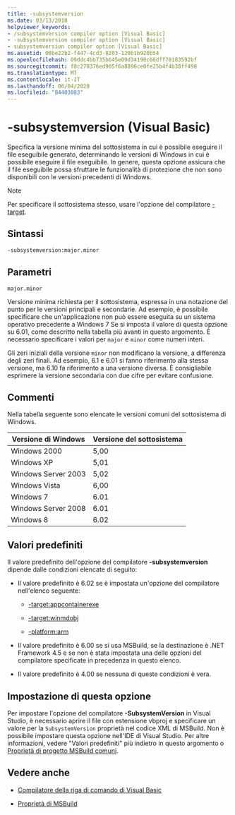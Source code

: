 ```yaml
---
title: -subsystemversion
ms.date: 03/13/2018
helpviewer_keywords:
- /subsystemversion compiler option [Visual Basic]
- -subsystemversion compiler option [Visual Basic]
- subsystemversion compiler option [Visual Basic]
ms.assetid: 08be22b2-f447-4cd3-8203-120b1b920b54
ms.openlocfilehash: 09ddc4bb735b645e09d34198c66dff78183592bf
ms.sourcegitcommit: f8c270376ed905f6a8896ce0fe25b4f4b38ff498
ms.translationtype: MT
ms.contentlocale: it-IT
ms.lasthandoff: 06/04/2020
ms.locfileid: "84403083"
---
```

# <a name="-subsystemversion-visual-basic"></a>-subsystemversion (Visual Basic)

Specifica la versione minima del sottosistema in cui è possibile eseguire il file eseguibile generato, determinando le versioni di Windows in cui è possibile eseguire il file eseguibile. In genere, questa opzione assicura che il file eseguibile possa sfruttare le funzionalità di protezione che non sono disponibili con le versioni precedenti di Windows.

> [!NOTE]
> Per specificare il sottosistema stesso, usare l'opzione del compilatore [-target](../../../csharp/language-reference/compiler-options/target-compiler-option.md).

## <a name="syntax"></a>Sintassi

```vb
-subsystemversion:major.minor
```

## <a name="parameters"></a>Parametri

`major.minor`

Versione minima richiesta per il sottosistema, espressa in una notazione del punto per le versioni principali e secondarie. Ad esempio, è possibile specificare che un'applicazione non può essere eseguita su un sistema operativo precedente a Windows 7 Se si imposta il valore di questa opzione su 6.01, come descritto nella tabella più avanti in questo argomento. È necessario specificare i valori per `major` e `minor` come numeri interi.

Gli zeri iniziali della versione `minor` non modificano la versione, a differenza degli zeri finali. Ad esempio, 6.1 e 6.01 si fanno riferimento alla stessa versione, ma 6.10 fa riferimento a una versione diversa. È consigliabile esprimere la versione secondaria con due cifre per evitare confusione.

## <a name="remarks"></a>Commenti

Nella tabella seguente sono elencate le versioni comuni del sottosistema di Windows.

|Versione di Windows|Versione del sottosistema|
|---------------------|-----------------------|
|Windows 2000|5,00|
|Windows XP|5,01|
|Windows Server 2003|5,02|
|Windows Vista|6,00|
|Windows 7|6.01|
|Windows Server 2008|6.01|
|Windows 8|6.02|

## <a name="default-values"></a>Valori predefiniti

Il valore predefinito dell'opzione del compilatore **-subsystemversion** dipende dalle condizioni elencate di seguito:

- Il valore predefinito è 6.02 se è impostata un'opzione del compilatore nell'elenco seguente:

  - [-target:appcontainerexe](target.md)

  - [-target:winmdobj](target.md)

  - [-platform:arm](platform.md)

- Il valore predefinito è 6.00 se si usa MSBuild, se la destinazione è .NET Framework 4.5 e se non è stata impostata una delle opzioni del compilatore specificate in precedenza in questo elenco.

- Il valore predefinito è 4.00 se nessuna di queste condizioni è vera.

## <a name="setting-this-option"></a>Impostazione di questa opzione

Per impostare l'opzione del compilatore **-SubsystemVersion** in Visual Studio, è necessario aprire il file con estensione vbproj e specificare un valore per la `SubsystemVersion` proprietà nel codice XML di MSBuild. Non è possibile impostare questa opzione nell'IDE di Visual Studio. Per altre informazioni, vedere "Valori predefiniti" più indietro in questo argomento o [Proprietà di progetto MSBuild comuni](/visualstudio/msbuild/common-msbuild-project-properties).

## <a name="see-also"></a>Vedere anche

- [Compilatore della riga di comando di Visual Basic](index.md)

- [Proprietà di MSBuild](/visualstudio/msbuild/msbuild-properties)
